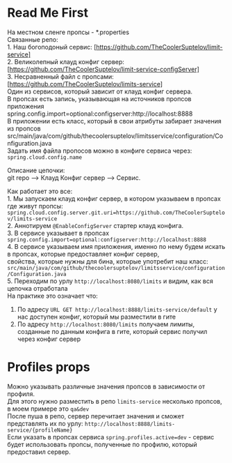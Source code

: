 # Read Me First
На местном сленге пропсы - *.properties  
Связанные репо:  
    1. Наш богоподоный сервис: [https://github.com/TheCoolerSuptelov/limit-service]  
    2. Великолепный клауд конфиг сервер: [https://github.com/TheCoolerSuptelov/limit-service-configServer]  
    3. Несравненный файл с пропсами: [https://github.com/TheCoolerSuptelov/limits-service]  
Один из сервисов, который зависит от клауд конфиг сервера.  
В пропсах есть запись, указывающая на источников пропсов приложения  
spring.config.import=optional:configserver:http://localhost:8888  
В приложении есть класс, который в свои атрибуты забирает значения из пропсов  
src/main/java/com/github/thecoolersuptelov/limitsservice/configuration/Configuration.java    
Задать имя файла пропосов можно в конфиге сервиса через: `spring.cloud.config.name`


Описание цепочки:  
git repo --> Клауд Конфиг сервер --> Сервис.  
  
Как работает это все:  
    1. Мы запускаем клауд конфиг сервер, в котором указываем в пропсах где живут пропсы:  
`spring.cloud.config.server.git.uri=https://github.com/TheCoolerSuptelov/limits-service`  
    2. Аннотируем `@EnableConfigServer` стартер клауд конфига.  
    3. В сервисе указывает в пропсах `spring.config.import=optional:configserver:http://localhost:8888`  
    4. В сервисе указываем имя приложения, именно по нему будем искать в пропсах, которые предоставляет конфиг сервер,  
    свойства, которые нужны для бина, которые употребит наш класс:  
    `src/main/java/com/github/thecoolersuptelov/limitsservice/configuration/Configuration.java`  
    5. Переходим по урлу `http://localhost:8080/limits` и видим, как вся цепочка отработала  
На практике это означает что:  
1. По адресу `URL GET http://localhost:8888/limits-service/default` у нас доступен конфиг, который мы разместили в гите  
2. По адресу `http://localhost:8080/limits` получаем лимиты, созданные по данным конфига в гите, который сервис получил  
через конфиг сервер

# Profiles props
Можно указывать различные значения пропсов в зависимости от профиля.  
Для этого нужно разместить в репо `limits-service` несколько пропсов, в моем примере это `qa&dev`  
После пуша в репо, сервер перечитает значения и сможет представлять их по урлу: `http://localhost:8888/limits-service/{profileName}`  
Если указать в пропсах сервиса `spring.profiles.active=dev` - сервис будет использовать пропсы, полученные по профилю, 
который предоставил сервер.